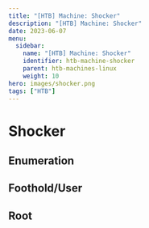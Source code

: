 ```yaml
---
title: "[HTB] Machine: Shocker"
description: "[HTB] Machine: Shocker"
date: 2023-06-07
menu:
  sidebar:
    name: "[HTB] Machine: Shocker"
    identifier: htb-machine-shocker
    parent: htb-machines-linux
    weight: 10
hero: images/shocker.png
tags: ["HTB"]
---
```


# Shocker
## Enumeration

## Foothold/User

## Root